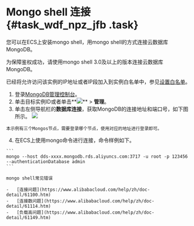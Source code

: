 # Mongo shell 连接 {#task_wdf_npz_jfb .task}

您可以在ECS上安装mongo shell，用mongo shell的方式连接云数据库MongoDB。

为保障鉴权成功，请使用mongo shell 3.0及以上的版本连接云数据库MongoDB。

已经将允许访问该实例的IP地址或者IP段加入到实例白名单中，参见[设置白名单](https://www.alibabacloud.com/help/zh/doc-detail/88449.htm)。

1.   登录[MongoDB管理控制台](https://mongodb.console.aliyun.com/#/mongodb/detail/dds-bp141308a7947204/info)。 
2.  单击目标实例ID或者单击**![](http://static-aliyun-doc.oss-cn-hangzhou.aliyuncs.com/assets/img/6689/154043593913802_zh-CN.png)** \> **管理**。 
3.   单击左侧导航栏的**数据库连接**，获取MongoDB的连接地址和端口号，如下图所示。 ![](http://static-aliyun-doc.oss-cn-hangzhou.aliyuncs.com/assets/img/6695/154043593913838_zh-CN.png)

    本示例有三个Mongos节点，需要登录哪个节点，使用对应的地址进行登录即可。

4.   在ECS上使用mongo命令进行连接，命令样例如下。 

    ```
    mongo --host dds-xxxx.mongodb.rds.aliyuncs.com:3717 -u root -p 123456 --authenticationDatabase admin
    ```

    mongo shell常见错误

    -   [连接问题](https://www.alibabacloud.com/help/zh/doc-detail/61100.htm)
    -   [连接数问题](https://www.alibabacloud.com/help/zh/doc-detail/61114.htm)
    -   [负载高问题](https://www.alibabacloud.com/help/zh/doc-detail/61149.htm)

